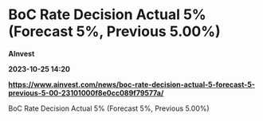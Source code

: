 # BoC Rate Decision Actual 5% (Forecast 5%, Previous 5.00%)
**AInvest**

**2023-10-25 14:20**

**https://www.ainvest.com/news/boc-rate-decision-actual-5-forecast-5-previous-5-00-23101000f8e0cc089f79577a/**

BoC Rate Decision Actual 5% (Forecast 5%, Previous 5.00%)